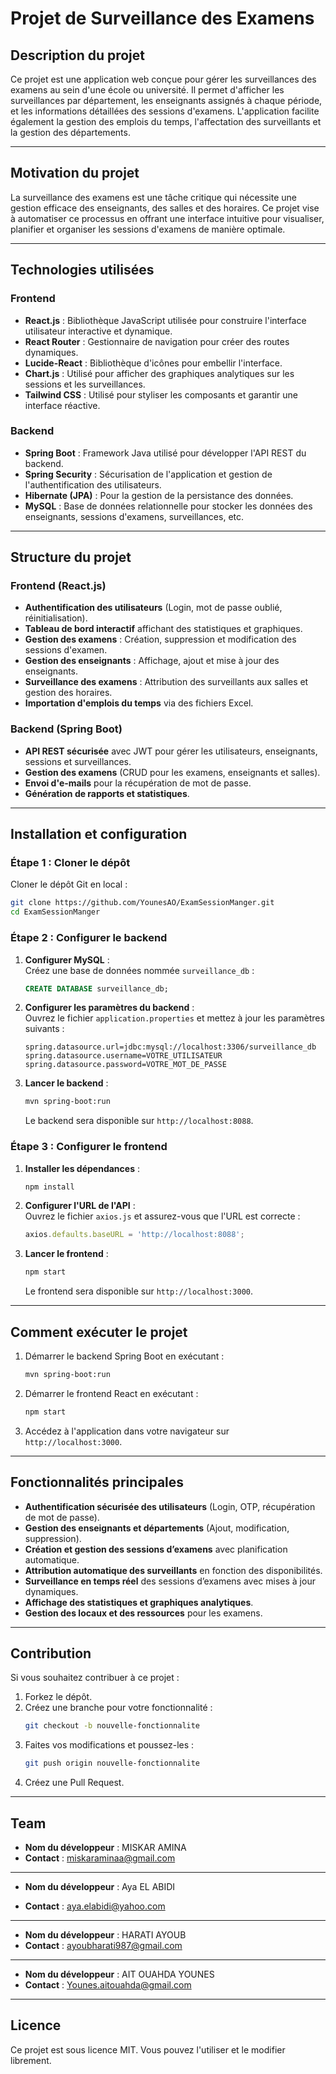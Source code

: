 # **Projet de Surveillance des Examens**

## **Description du projet**
Ce projet est une application web conçue pour gérer les surveillances des examens au sein d'une école ou université. 
Il permet d'afficher les surveillances par département, les enseignants assignés à chaque période, et les informations détaillées des sessions d'examens.
L'application facilite également la gestion des emplois du temps, l'affectation des surveillants et la gestion des départements.

---

## **Motivation du projet**
La surveillance des examens est une tâche critique qui nécessite une gestion efficace des enseignants, des salles et des horaires.
Ce projet vise à automatiser ce processus en offrant une interface intuitive pour visualiser, planifier et organiser les sessions d'examens de manière optimale.

---

## **Technologies utilisées**

### **Frontend**
- **React.js** : Bibliothèque JavaScript utilisée pour construire l'interface utilisateur interactive et dynamique.
- **React Router** : Gestionnaire de navigation pour créer des routes dynamiques.
- **Lucide-React** : Bibliothèque d'icônes pour embellir l'interface.
- **Chart.js** : Utilisé pour afficher des graphiques analytiques sur les sessions et les surveillances.
- **Tailwind CSS** : Utilisé pour styliser les composants et garantir une interface réactive.

### **Backend**
- **Spring Boot** : Framework Java utilisé pour développer l'API REST du backend.
- **Spring Security** : Sécurisation de l'application et gestion de l'authentification des utilisateurs.
- **Hibernate (JPA)** : Pour la gestion de la persistance des données.
- **MySQL** : Base de données relationnelle pour stocker les données des enseignants, sessions d'examens, surveillances, etc.

---

## **Structure du projet**

### **Frontend (React.js)**
- **Authentification des utilisateurs** (Login, mot de passe oublié, réinitialisation).
- **Tableau de bord interactif** affichant des statistiques et graphiques.
- **Gestion des examens** : Création, suppression et modification des sessions d'examen.
- **Gestion des enseignants** : Affichage, ajout et mise à jour des enseignants.
- **Surveillance des examens** : Attribution des surveillants aux salles et gestion des horaires.
- **Importation d'emplois du temps** via des fichiers Excel.

### **Backend (Spring Boot)**
- **API REST sécurisée** avec JWT pour gérer les utilisateurs, enseignants, sessions et surveillances.
- **Gestion des examens** (CRUD pour les examens, enseignants et salles).
- **Envoi d'e-mails** pour la récupération de mot de passe.
- **Génération de rapports et statistiques**.

---

## **Installation et configuration**

### **Étape 1 : Cloner le dépôt**
Cloner le dépôt Git en local :

```bash
git clone https://github.com/YounesAO/ExamSessionManger.git
cd ExamSessionManger
```

### **Étape 2 : Configurer le backend**

1. **Configurer MySQL** :  
   Créez une base de données nommée `surveillance_db` :

   ```sql
   CREATE DATABASE surveillance_db;
   ```

2. **Configurer les paramètres du backend** :  
   Ouvrez le fichier `application.properties` et mettez à jour les paramètres suivants :
   ```properties
   spring.datasource.url=jdbc:mysql://localhost:3306/surveillance_db
   spring.datasource.username=VOTRE_UTILISATEUR
   spring.datasource.password=VOTRE_MOT_DE_PASSE
   ```

3. **Lancer le backend** :  
   ```bash
   mvn spring-boot:run
   ```
   Le backend sera disponible sur `http://localhost:8088`.

### **Étape 3 : Configurer le frontend**

1. **Installer les dépendances** :  
   ```bash
   npm install
   ```

2. **Configurer l'URL de l'API** :  
   Ouvrez le fichier `axios.js` et assurez-vous que l'URL est correcte :
   ```javascript
   axios.defaults.baseURL = 'http://localhost:8088';
   ```

3. **Lancer le frontend** :  
   ```bash
   npm start
   ```
   Le frontend sera disponible sur `http://localhost:3000`.

---

## **Comment exécuter le projet**

1. Démarrer le backend Spring Boot en exécutant :
   ```bash
   mvn spring-boot:run
   ```
2. Démarrer le frontend React en exécutant :
   ```bash
   npm start
   ```
3. Accédez à l'application dans votre navigateur sur `http://localhost:3000`.

---

## **Fonctionnalités principales**

- **Authentification sécurisée des utilisateurs** (Login, OTP, récupération de mot de passe).
- **Gestion des enseignants et départements** (Ajout, modification, suppression).
- **Création et gestion des sessions d’examens** avec planification automatique.
- **Attribution automatique des surveillants** en fonction des disponibilités.
- **Surveillance en temps réel** des sessions d’examens avec mises à jour dynamiques.
- **Affichage des statistiques et graphiques analytiques**.
- **Gestion des locaux et des ressources** pour les examens.

---

## **Contribution**
Si vous souhaitez contribuer à ce projet :
1. Forkez le dépôt.
2. Créez une branche pour votre fonctionnalité :
   ```bash
   git checkout -b nouvelle-fonctionnalite
   ```
3. Faites vos modifications et poussez-les :
   ```bash
   git push origin nouvelle-fonctionnalite
   ```
4. Créez une Pull Request.

---

## **Team**
- **Nom du développeur** : MISKAR AMINA	
- **Contact** : miskaraminaa@gmail.com

---
- **Nom du développeur** :  Aya EL ABIDI
	
- **Contact** : aya.elabidi@yahoo.com

---
- **Nom du développeur** :  HARATI AYOUB	
- **Contact** : ayoubharati987@gmail.com

---
- **Nom du développeur** :   AIT OUAHDA YOUNES		
- **Contact** : Younes.aitouahda@gmail.com

---
## **Licence**
Ce projet est sous licence MIT. Vous pouvez l'utiliser et le modifier librement.
